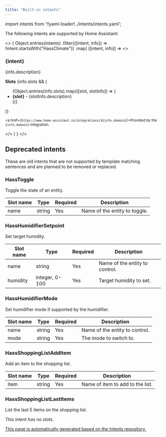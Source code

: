 ```yaml
---
title: "Built-in intents"
---
```


import intents from '!!yaml-loader!../intents/intents.yaml';

The following intents are supported by Home Assistant:

<>
{
  Object.entries(intents)
  .filter(([intent, info]) => !intent.startsWith("HassClimate"))
  .map(
    ([intent, info]) =>
      <>
        <h3>{intent}</h3>
        <p>{info.description}</p>
        <b>Slots</b>
        {info.slots && (
          <ul>
            {Object.entries(info.slots).map(([slot, slotInfo]) => (
              <li>
                <b>{slot}</b> - {slotInfo.description}
              </li>
            ))}
          </ul>
        )}
        <p><small>
          <a href={`https://www.home-assistant.io/integrations/${info.domain}`}>Provided by the <code>{info.domain}</code> integration.</a>
        </small></p>
      </>
  )
}
</>

## Deprecated intents

These are old intents that are not supported by template matching sentences and are planned to be removed or replaced.

### HassToggle

Toggle the state of an entity.

| Slot name | Type | Required | Description
| --------- | ---- | -------- | -----------
| name | string | Yes | Name of the entity to toggle.

### HassHumidifierSetpoint

Set target humidity.

| Slot name | Type | Required | Description
| --------- | ---- | -------- | -----------
| name | string | Yes | Name of the entity to control.
| humidity | integer, 0-100 | Yes | Target humidity to set.

### HassHumidifierMode

Set humidifier mode if supported by the humidifier.

| Slot name | Type | Required | Description
| --------- | ---- | -------- | -----------
| name | string | Yes | Name of the entity to control.
| mode | string | Yes | The mode to switch to.

### HassShoppingListAddItem

Add an item to the shopping list.

| Slot name | Type | Required | Description
| --------- | ---- | -------- | -----------
| item | string | Yes | Name of item to add to the list.

### HassShoppingListLastItems

List the last 5 items on the shopping list.

_This intent has no slots._



[This page is automatically generated based on the Intents repository.](https://github.com/home-assistant/intents/blob/main/intents.yaml)
